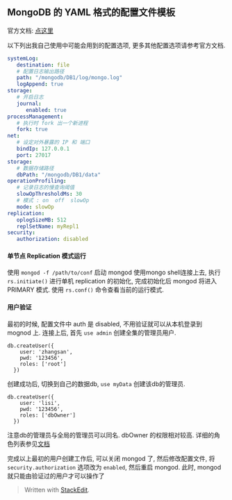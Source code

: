 
## MongoDB 的 YAML 格式的配置文件模板

官方文档: [点这里](http://docs.mongodb.org/manual/reference/configuration-options/)

以下列出我自己使用中可能会用到的配置选项, 更多其他配置选项请参考官方文档.

```yaml
systemLog:
   destination: file
   # 配置日志输出路径
   path: "/mongodb/DB1/log/mongo.log"
   logAppend: true
storage:
   # 开启日志
   journal:
      enabled: true
processManagement:
   # 执行时 fork 出一个新进程
   fork: true
net:
   # 设定对外暴露的 IP 和 端口
   bindIp: 127.0.0.1
   port: 27017
storage:
   # 数据存储路径
   dbPath: "/mongodb/DB1/data"
operationProfiling:
   # 记录日志的慢查询阈值
   slowOpThresholdMs: 30
   # 模式 : on  off  slowOp
   mode: slowOp
replication:
   oplogSizeMB: 512
   replSetName: myRepl1
security:
   authorization: disabled

```


#### 单节点 Replication 模式运行
使用 `mongod -f /path/to/conf` 启动 mongod
使用mongo shell连接上去, 执行 `rs.initiate()` 进行单机 replication 的初始化, 完成初始化后 mongod 将进入 PRIMARY 模式.
使用 `rs.conf()` 命令查看当前的运行模式.


#### 用户验证
最初的时候, 配置文件中  auth 是  disabled,  不用验证就可以从本机登录到 mognod 上.
连接上后, 首先 `use admin` 创建全集的管理员用户.
```
db.createUser({
    user: 'zhangsan',
    pwd: '123456',
    roles: ['root']
  })
```
创建成功后, 切换到自己的数据db, `use myData`
创建该db的管理员.
```
db.createUser({
    user: 'lisi',
    pwd: '123456',
    roles: ['dbOwner']
  })
```
注意db的管理员与全局的管理员可以同名. dbOwner 的权限相对较高. 详细的角色列表参见[文档](http://docs.mongodb.org/manual/reference/built-in-roles/)

完成以上最初的用户创建工作后, 可以关闭 mongod 了, 然后修改配置文件, 将 `security.authorization` 选项改为 `enabled`, 然后重启 mongod.
此时, mongod 就只能由验证过的用户才可以操作了


> Written with [StackEdit](https://stackedit.io/).
